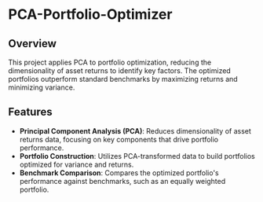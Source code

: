 # PCA-Portfolio-Optimizer

## Overview
This project applies PCA to portfolio optimization, reducing the dimensionality of asset returns to identify key factors.  The optimized portfolios outperform standard benchmarks by maximizing returns and minimizing variance.
## Features

- **Principal Component Analysis (PCA)**: Reduces dimensionality of asset returns data, focusing on key components that drive portfolio performance.
- **Portfolio Construction**: Utilizes PCA-transformed data to build portfolios optimized for variance and returns.
- **Benchmark Comparison**: Compares the optimized portfolio's performance against benchmarks, such as an equally weighted portfolio.
